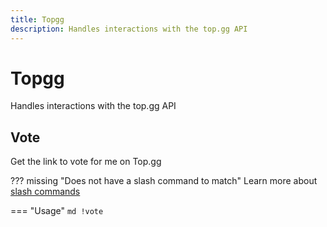 ```yaml
---
title: Topgg
description: Handles interactions with the top.gg API
---
```

# Topgg

Handles interactions with the top.gg API

## Vote

Get the link to vote for me on Top.gg

??? missing "Does not have a slash command to match"
	Learn more about [slash commands](/#slash-commands)

=== "Usage"
	```md
	!vote 
	```
